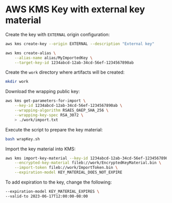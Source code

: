 # AWS KMS Key with external key material

Create the key with `EXTERNAL` origin configuration:

```sh
aws kms create-key --origin EXTERNAL --description "External key"

aws kms create-alias \
    --alias-name alias/MyImportedKey \
    --target-key-id 1234abcd-12ab-34cd-56ef-1234567890ab
```

Create the `work` directory where artifacts will be created:

```sh
mkdir work
```

Download the wrapping public key:

```sh
aws kms get-parameters-for-import \
    --key-id 1234abcd-12ab-34cd-56ef-1234567890ab \
    --wrapping-algorithm RSAES_OAEP_SHA_256 \
    --wrapping-key-spec RSA_3072 \
    > ./work/import.txt
```

Execute the script to prepare the key material:

```sh
bash wrapKey.sh
```

Import the key material into KMS:

```sh
aws kms import-key-material --key-id 1234abcd-12ab-34cd-56ef-1234567890ab \
    --encrypted-key-material fileb://work/EncryptedKeyMaterial.bin \
    --import-token fileb://work/ImportToken.bin \
    --expiration-model KEY_MATERIAL_DOES_NOT_EXPIRE
```

To add expiration to the key, change the following:

```sh
--expiration-model KEY_MATERIAL_EXPIRES \
--valid-to 2023-06-17T12:00:00-08:00
```

